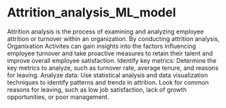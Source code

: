 # Attrition_analysis_ML_model
Attrition analysis is the process of examining and analyzing employee attrition or turnover within an organization.
By conducting attrition analysis, Organixation Activites can gain insights into the factors influencing employee turnover and take proactive measures to retain their talent and improve overall employee satisfaction.
Identify key metrics: Determine the key metrics to analyze, such as turnover rate, average tenure, and reasons for leaving.
Analyze data: Use statistical analysis and data visualization techniques to identify patterns and trends in attrition. Look for common reasons for leaving, such as low job satisfaction, lack of growth opportunities, or poor management.
